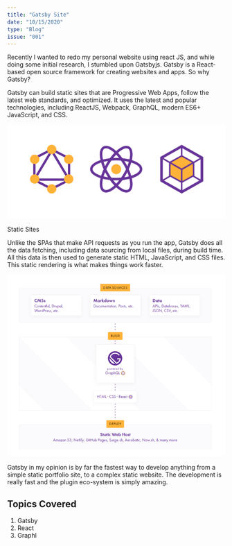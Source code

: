```yaml
---
title: "Gatsby Site"
date: "10/15/2020"
type: "Blog"
issue: "001"
---
```


Recently I wanted to redo my personal website using react JS, and while doing some initial research, I stumbled upon Gatsbyjs. Gatsby is a React-based open source framework for creating websites and apps. So why Gatsby?

Gatsby can build static sites that are Progressive Web Apps, follow the latest web standards, and optimized. It uses the latest and popular technologies, including ReactJS, Webpack, GraphQL, modern ES6+ JavaScript, and CSS.

![GatsSimg](gats.png)

Static Sites

Unlike the SPAs that make API requests as you run the app, Gatsby does all the data fetching, including data sourcing from local files, during build time. All this data is then used to generate static HTML, JavaScript, and CSS files. This static rendering is what makes things work faster.

![GathowSimg](howgat.png)

Gatsby in my opinion is by far the fastest way to develop anything from a simple static portfolio site, to a complex static website. The development is really fast and the plugin eco-system is simply amazing.

## Topics Covered

1. Gatsby
2. React
3. Graphl
